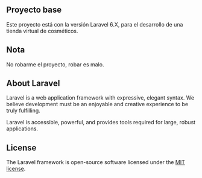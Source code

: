 ## Proyecto base

Este proyecto está con la versión Laravel 6.X, para el desarrollo de una tienda virtual de cosméticos.

## Nota

No robarme el proyecto, robar es malo. 


## About Laravel

Laravel is a web application framework with expressive, elegant syntax. We believe development must be an enjoyable and creative experience to be truly fulfilling. 

Laravel is accessible, powerful, and provides tools required for large, robust applications.


## License

The Laravel framework is open-source software licensed under the [MIT license](https://opensource.org/licenses/MIT).
